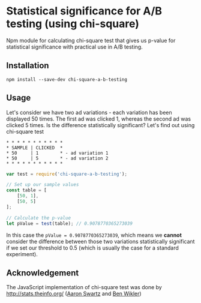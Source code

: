 # Statistical significance for A/B testing (using chi-square)

Npm module for calculating chi-square test that gives us p-value for statistical significance with practical use in A/B testing.

## Installation

    npm install --save-dev chi-square-a-b-testing

## Usage

Let's consider we have two ad variations - each variation has been displayed 50 times. The first ad was clicked 1, whereas the second ad was clicked 5 times. Is the difference statistically significant? Let's find out using chi-square test
```
* * * * * * * * * * *
* SAMPLE | CLICKED  *
* 50     | 1        * - ad variation 1
* 50     | 5        * - ad variation 2
* * * * * * * * * * *
```

```js
var test = require('chi-square-a-b-testing');

// Set up our sample values
const table = [
    [50, 1],
    [50, 5]
];

// Calculate the p-value
let pValue = test(table); // 0.9078770365273039
```

In this case the `pValue = 0.9078770365273039`, which means we **cannot** consider the difference between those two variations statistically significant if we set our threshold to 0.5 (which is usually the case for a standard experiment).

## Acknowledgement
The JavaScript implementation of chi-square test was done by http://stats.theinfo.org/ ([Aaron Swartz](http://www.aaronsw.com/) and [Ben Wikler](https://twitter.com/benwikler))
